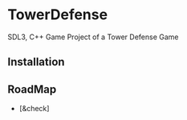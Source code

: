 # TowerDefense
SDL3, C++ Game Project of a Tower Defense Game 

## Installation

## RoadMap
- [&check] 
